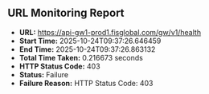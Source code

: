 ## URL Monitoring Report

- **URL:** https://api-gw1-prod1.fisglobal.com/gw/v1/health
- **Start Time:** 2025-10-24T09:37:26.646459
- **End Time:** 2025-10-24T09:37:26.863132
- **Total Time Taken:** 0.216673 seconds
- **HTTP Status Code:** 403
- **Status:** Failure
- **Failure Reason:** HTTP Status Code: 403
